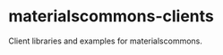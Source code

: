materialscommons-clients
========================

Client libraries and examples for materialscommons.
